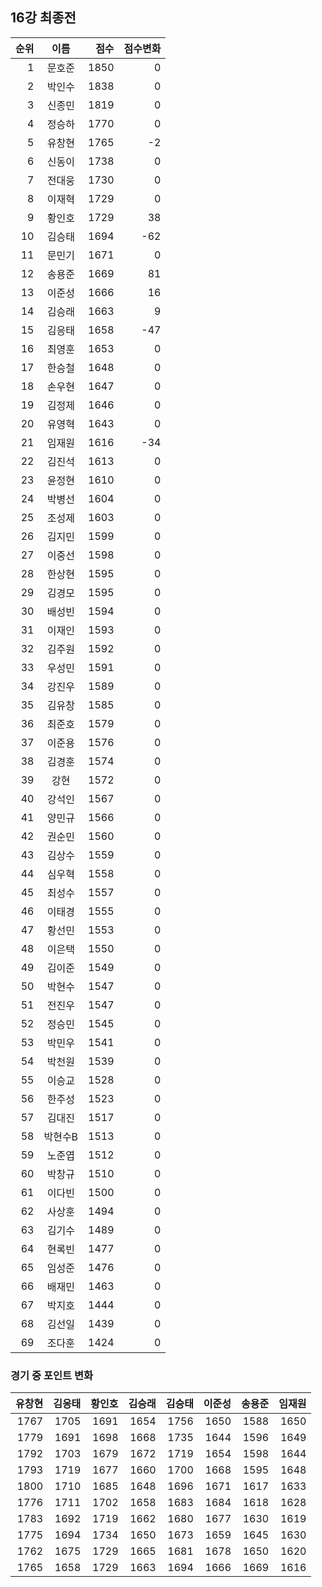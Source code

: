 ## 16강 최종전
| 순위 | 이름 | 점수 | 점수변화 |
|---:|:---:|---:|---:|
|  1 |   문호준 | 1850 |    0 |
|  2 |   박인수 | 1838 |    0 |
|  3 |   신종민 | 1819 |    0 |
|  4 |   정승하 | 1770 |    0 |
|  5 |   유창현 | 1765 |   -2 |
|  6 |   신동이 | 1738 |    0 |
|  7 |   전대웅 | 1730 |    0 |
|  8 |   이재혁 | 1729 |    0 |
|  9 |   황인호 | 1729 |   38 |
| 10 |   김승태 | 1694 |  -62 |
| 11 |   문민기 | 1671 |    0 |
| 12 |   송용준 | 1669 |   81 |
| 13 |   이준성 | 1666 |   16 |
| 14 |   김승래 | 1663 |    9 |
| 15 |   김응태 | 1658 |  -47 |
| 16 |   최영훈 | 1653 |    0 |
| 17 |   한승철 | 1648 |    0 |
| 18 |   손우현 | 1647 |    0 |
| 19 |   김정제 | 1646 |    0 |
| 20 |   유영혁 | 1643 |    0 |
| 21 |   임재원 | 1616 |  -34 |
| 22 |   김진석 | 1613 |    0 |
| 23 |   윤정현 | 1610 |    0 |
| 24 |   박병선 | 1604 |    0 |
| 25 |   조성제 | 1603 |    0 |
| 26 |   김지민 | 1599 |    0 |
| 27 |   이중선 | 1598 |    0 |
| 28 |   한상현 | 1595 |    0 |
| 29 |   김경모 | 1595 |    0 |
| 30 |   배성빈 | 1594 |    0 |
| 31 |   이재인 | 1593 |    0 |
| 32 |   김주원 | 1592 |    0 |
| 33 |   우성민 | 1591 |    0 |
| 34 |   강진우 | 1589 |    0 |
| 35 |   김유창 | 1585 |    0 |
| 36 |   최준호 | 1579 |    0 |
| 37 |   이준용 | 1576 |    0 |
| 38 |   김경훈 | 1574 |    0 |
| 39 |     강현 | 1572 |    0 |
| 40 |   강석인 | 1567 |    0 |
| 41 |   양민규 | 1566 |    0 |
| 42 |   권순민 | 1560 |    0 |
| 43 |   김상수 | 1559 |    0 |
| 44 |   심우혁 | 1558 |    0 |
| 45 |   최성수 | 1557 |    0 |
| 46 |   이태경 | 1555 |    0 |
| 47 |   황선민 | 1553 |    0 |
| 48 |   이은택 | 1550 |    0 |
| 49 |   김이준 | 1549 |    0 |
| 50 |   박현수 | 1547 |    0 |
| 51 |   전진우 | 1547 |    0 |
| 52 |   정승민 | 1545 |    0 |
| 53 |   박민우 | 1541 |    0 |
| 54 |   박천원 | 1539 |    0 |
| 55 |   이승교 | 1528 |    0 |
| 56 |   한주성 | 1523 |    0 |
| 57 |   김대진 | 1517 |    0 |
| 58 |  박현수B | 1513 |    0 |
| 59 |   노준엽 | 1512 |    0 |
| 60 |   박창규 | 1510 |    0 |
| 61 |   이다빈 | 1500 |    0 |
| 62 |   사상훈 | 1494 |    0 |
| 63 |   김기수 | 1489 |    0 |
| 64 |   현록빈 | 1477 |    0 |
| 65 |   임성준 | 1476 |    0 |
| 66 |   배재민 | 1463 |    0 |
| 67 |   박지호 | 1444 |    0 |
| 68 |   김선일 | 1439 |    0 |
| 69 |   조다훈 | 1424 |    0 |

### 경기 중 포인트 변화

|    유창현 |    김응태 |    황인호 |    김승래 |    김승태 |    이준성 |    송용준 |    임재원 |
| ------:| ------:| ------:| ------:| ------:| ------:| ------:| ------:|
| 1767 | 1705 | 1691 | 1654 | 1756 | 1650 | 1588 | 1650 |
| 1779 | 1691 | 1698 | 1668 | 1735 | 1644 | 1596 | 1649 |
| 1792 | 1703 | 1679 | 1672 | 1719 | 1654 | 1598 | 1644 |
| 1793 | 1719 | 1677 | 1660 | 1700 | 1668 | 1595 | 1648 |
| 1800 | 1710 | 1685 | 1648 | 1696 | 1671 | 1617 | 1633 |
| 1776 | 1711 | 1702 | 1658 | 1683 | 1684 | 1618 | 1628 |
| 1783 | 1692 | 1719 | 1662 | 1680 | 1677 | 1630 | 1619 |
| 1775 | 1694 | 1734 | 1650 | 1673 | 1659 | 1645 | 1630 |
| 1762 | 1675 | 1729 | 1665 | 1681 | 1678 | 1650 | 1620 |
| 1765 | 1658 | 1729 | 1663 | 1694 | 1666 | 1669 | 1616 |
